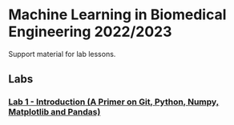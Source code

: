 # Machine Learning in Biomedical Engineering 2022/2023

Support material for lab lessons. 

## Labs
### [Lab 1 - Introduction (A Primer on Git, Python, Numpy, Matplotlib and Pandas)](/Labs/Lab%201%20-%20Introduction.ipynb)